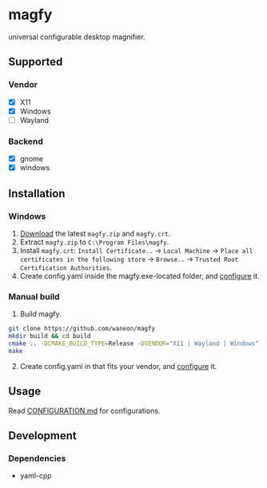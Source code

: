 # magfy
universal configurable desktop magnifier.

## Supported
### Vendor
- [x] X11
- [x] Windows
- [ ] Wayland

### Backend
- [x] gnome
- [x] windows

## Installation
### Windows
1. [Download](https://ds.waneon.me/drive/d/s/nfvmZn2mVoHUJNx51xhYl7q2AR8pkHl7/lJgerMJC5MpXbPlYTiqvS76Lc4yeNKKW-xbfgC6AaVQk) the latest `magfy.zip` and `magfy.crt`.
2. Extract `magfy.zip` to `C:\Program Files\magfy`.
3. Install `magfy.crt`: `Install Certificate..` -> `Local Machine` -> `Place all certificates in the following store` -> `Browse..` -> `Trusted Root Certification Authorities`.
4. Create config.yaml inside the magfy.exe-located folder, and [configure](CONFIGURATION.md) it.  

### Manual build
1. Build magfy.
```sh
git clone https://github.com/waneon/magfy
mkdir build && cd build
cmake .. -DCMAKE_BUILD_TYPE=Release -DVENDOR="X11 | Wayland | Windows"
make
```
2. Create config.yaml in that fits your vendor, and [configure](CONFIGURATION.md) it.

## Usage
Read [CONFIGURATION.md](CONFIGURATION.md) for configurations.

## Development
### Dependencies
* yaml-cpp